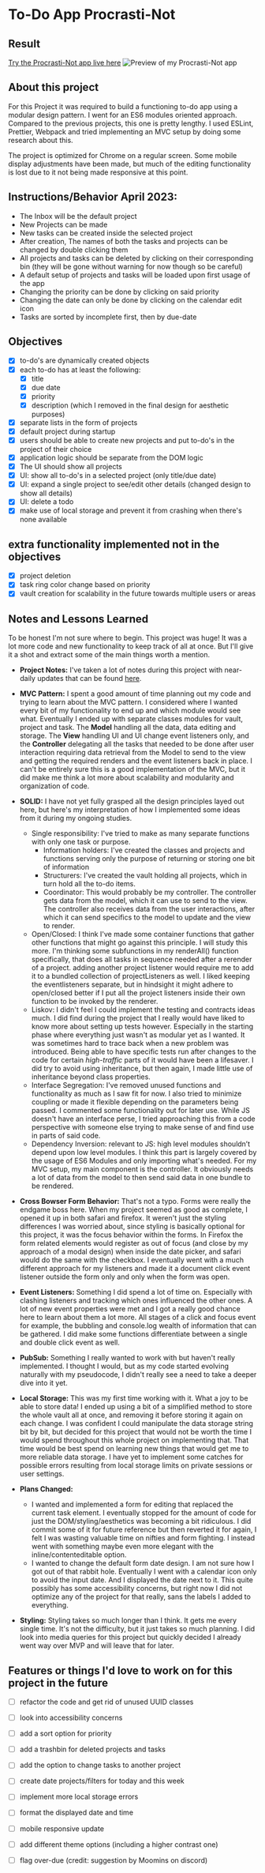 # To-Do App Procrasti-Not

## Result
[Try the Procrasti-Not app live here](https://manonlef.github.io/To-Do-App/)
![Preview of my Procrasti-Not app](./resources-and-notes/to-do-preview.png)

## About this project
For this Project it was required to build a functioning to-do app using a modular design pattern. I went for an ES6 modules oriented approach. Compared to the previous projects, this one is pretty lengthy. I used ESLint, Prettier, Webpack and tried implementing an MVC setup by doing some research about this.

The project is optimized for Chrome on a regular screen. Some mobile display adjustments have been made, but much of the editing functionality is lost due to it not being made responsive at this point.

## Instructions/Behavior April 2023:
- The Inbox will be the default project
- New Projects can be made
- New tasks can be created inside the selected project
- After creation, The names of both the tasks and projects can be changed by double clicking them
- All projects and tasks can be deleted by clicking on their corresponding bin (they will be gone without warning for now though so be careful)
- A default setup of projects and tasks will be loaded upon first usage of the app
- Changing the priority can be done by clicking on said priority
- Changing the date can only be done by clicking on the calendar edit icon
- Tasks are sorted by incomplete first, then by due-date

## Objectives
- [x] to-do's are dynamically created objects
- [x] each to-do has at least the following:
  - [x] title
  - [x] due date
  - [x] priority
  - [x] description (which I removed in the final design for aesthetic purposes)
- [x] separate lists in the form of projects
- [x] default project during startup
- [x] users should be able to create new projects and put to-do's in the project of their choice
- [x] application logic should be separate from the DOM logic
- [x] The UI should show all projects
- [x] UI: show all to-do's in a selected project (only title/due date)
- [x] UI: expand a single project to see/edit other details (changed design to show all details)
- [x] UI: delete a todo
- [x] make use of local storage and prevent it from crashing when there's none available

## extra functionality implemented not in the objectives
- [x] project deletion
- [x] task ring color change based on priority
- [x] vault creation for scalability in the future towards multiple users or areas

## Notes and Lessons Learned
To be honest I'm not sure where to begin. This project was huge! It was a lot more code and new functionality to keep track of all at once. But I'll give it a shot and extract some of the main things worth a mention.

- **Project Notes:** I've taken a lot of notes during this project with near-daily updates that can be found [here](../resources-and-notes/notes.md).

- **MVC Pattern:** I spent a good amount of time planning out my code and trying to learn about the MVC pattern. I considered where I wanted every bit of my functionality to end up and which module would see what. Eventually I ended up with separate classes modules for vault, project and task. The **Model** handling all the data, data editing and storage. The **View** handling UI and UI change event listeners only, and the **Controller** delegating all the tasks that needed to be done after user interaction requiring data retrieval from the Model to send to the view and getting the required renders and the event listeners back in place. I can't be entirely sure this is a good implementation of the MVC, but it did make me think a lot more about scalability and modularity and organization of code.

- **SOLID:** I have not yet fully grasped all the design principles layed out here, but here's my interpretation of how I implemented some ideas from it during my ongoing studies.
  - Single responsibility: I've tried to make as many separate functions with only one task or purpose. 
     - Information holders: I've created the classes and projects and functions serving only the purpose of returning or storing one bit of information
    - Structurers: I've created the vault holding all projects, which in turn hold all the to-do items. 
    - Coordinator: This would probably be my controller. The controller gets data from the model, which it can use to send to the view. The controller also receives data from the user interactions, after which it can send specifics to the model to update and the view to render.
  - Open/Closed: I think I've made some container functions that gather other functions that might go against this principle. I will study this more. I'm thinking some subfunctions in my renderAll() function specifically, that does all tasks in sequence needed after a rerender of a project. adding another project listener would require me to add it to a bundled collection of projectListeners as well. I liked keeping the eventlisteners separate, but in hindsight it might adhere to open/closed better if I put all the project listeners inside their own function to be invoked by the renderer.
  - Liskov: I didn't feel I could implement the testing and contracts ideas much. I did find during the project that I really would have liked to know more about setting up tests however. Especially in the starting phase where everything just wasn't as modular yet as I wanted. It was sometimes hard to trace back when a new problem was introduced. Being able to have specific tests run after changes to the code for certain *high-traffic* parts of it would have been a lifesaver. I did try to avoid using inheritance, but then again, I made little use of inheritance beyond class properties.
  - Interface Segregation: I've removed unused functions and functionality as much as I saw fit for now. I also tried to minimize coupling or made it flexible depending on the parameters being passed. I commented some functionality out for later use. While JS doesn't have an interface perse, I tried approaching this from a code perspective with someone else trying to make sense of and find use in parts of said code.
  - Dependency Inversion: relevant to JS: high level modules shouldn’t depend upon low level modules. I think this part is largely covered by the usage of ES6 Modules and only importing what's needed. For my MVC setup, my main component is the controller. It obviously needs a lot of data from the model to then send said data in one bundle to be rendered. 

- **Cross Bowser Form Behavior:** That's not a typo. Forms were really the endgame boss here. When my project seemed as good as complete, I opened it up in both safari and firefox. It weren't just the styling differences I was worried about, since styling is basically optional for this project, it was the focus behavior within the forms. In Firefox the form related elements would register as out of focus (and close by my approach of a modal design) when inside the date picker, and safari would do the same with the checkbox. I eventually went with a much different approach for my listeners and made it a document click event listener outside the form only and only when the form was open. 

- **Event Listeners:** Something I did spend a lot of time on. Especially with clashing listeners and tracking which ones influenced the other ones. A lot of new event properties were met and I got a really good chance here to learn about them a lot more. All stages of a click and focus event for example, the bubbling and console.log wealth of information that can be gathered. I did make some functions differentiate between a single and double click event as well.

- **PubSub:** Something I really wanted to work with but haven't really implemented. I thought I would, but as my code started evolving naturally with my pseudocode, I didn't really see a need to take a deeper dive into it yet. 

- **Local Storage:** This was my first time working with it. What a joy to be able to store data! I ended up using a bit of a simplified method to store the whole vault all at once, and removing it before storing it again on each change. I was confident I could manipulate the data storage string bit by bit, but decided for this project that would not be worth the time I would spend throughout this whole project on implementing that. That time would be best spend on learning new things that would get me to more reliable data storage. I have yet to implement some catches for possible errors resulting from local storage limits on private sessions or user settings.

- **Plans Changed:**
  - I wanted and implemented a form for editing that replaced the current task element. I eventually stopped for the amount of code for just the DOM/styling/aesthetics was becoming a bit ridiculous. I did commit some of it for future reference but then reverted it for again, I felt I was wasting valuable time on nifties and form fighting. I instead went with something maybe even more elegant with the inline/contenteditable option.
  - I wanted to change the default form date design. I am not sure how I got out of that rabbit hole. Eventually I went with a calendar icon only to avoid the input date. And I displayed the date next to it. This quite possibly has some accessibility concerns, but right now I did not optimize any of the project for that really, sans the labels I added to everything.

- **Styling:** Styling takes so much longer than I think. It gets me every single time. It's not the difficulty, but it just takes so much planning. I did look into media queries for this project but quickly decided I already went way over MVP and will leave that for later.

## Features or things I'd love to work on for this project in the future
- [ ] refactor the code and get rid of unused UUID classes
- [ ] look into accessibility concerns
- [ ] add a sort option for priority
- [ ] add a trashbin for deleted projects and tasks
- [ ] add the option to change tasks to another project
- [ ] create date projects/filters for today and this week
- [ ] implement more local storage errors
- [ ] format the displayed date and time
- [ ] mobile responsive update
- [ ] add different theme options (including a higher contrast one)
- [ ] flag over-due (credit: suggestion by Moomins on discord)



